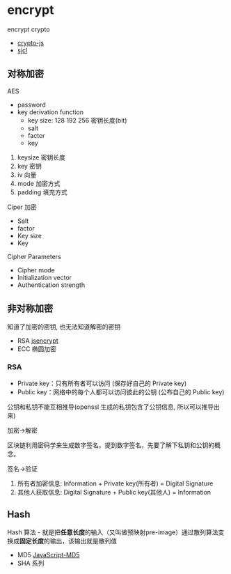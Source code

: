 # encrypt

encrypt crypto

- [crypto-js](https://github.com/brix/crypto-js)
- [sjcl](https://github.com/bitwiseshiftleft/sjcl)
  
## 对称加密

AES

- password
- key derivation function
  - key size: 128 192 256 密钥长度(bit)
  - salt
  - factor
  - key

1. keysize 密钥长度
2. key 密钥
3. iv 向量
4. mode 加密方式
5. padding 填充方式

Ciper 加密

- Salt
- factor
- Key size
- Key

Cipher Parameters

- Cipher mode
- Initialization vector
- Authentication strength

## 非对称加密

知道了加密的密钥, 也无法知道解密的密钥

- RSA [jsencrypt](https://github.com/travist/jsencrypt)
- ECC 椭圆加密

### RSA

- Private key：只有所有者可以访问 (保存好自己的 Private key)
- Public key：网络中的每个人都可以访问彼此的公钥 (公布自己的 Public key)

公钥和私钥不能互相推导(openssl 生成的私钥包含了公钥信息, 所以可以推导出来)

加密->解密

区块链利用密码学来生成数字签名。提到数字签名，先要了解下私钥和公钥的概念。

签名->验证

1. 所有者加密信息: Information + Private key(所有者) = Digital Signature
2. 其他人获取信息: Digital Signature + Public key(其他人) = Information

## Hash

Hash 算法 - 就是把**任意长度**的输入（又叫做预映射pre-image）通过散列算法变换成**固定长度**的输出，该输出就是散列值

- MD5  [JavaScript-MD5](https://github.com/blueimp/JavaScript-MD5)
- SHA 系列
